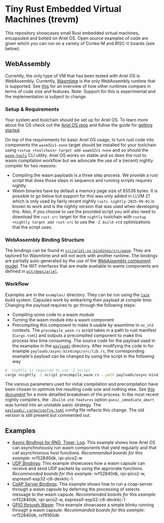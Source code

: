 # Tiny Rust Embedded Virtual Machines (trevm)
This repository showcases small Rust embedded virtual machines, encapsuled and bolted on Ariel OS. Open source examples of code are given which you can run on a variety of Cortex-M and RISC-V boards (see below).

## WebAssembly

Currently, the only type of VM that has been tested with Ariel OS is WebAssembly. Currently, [Wasmtime](https://github.com/bytecodealliance/wasmtime) is the only WebAssembly runtime that is supported. See [this](./Runtime-comparisons.md) for an overview of how other runtimes compare in terms of code size and features.
Note: Support for this is experimental and the implementation is subject to change.

### Setup & Requirements

Your system and toolchain should be set up for Ariel OS. To learn more about the OS check out the [Ariel OS repo](https://github.com/ariel-os/ariel-os) and follow the guide for [getting started](https://ariel-os.github.io/ariel-os/dev/docs/book/getting-started.html).

On top of the requirements for basic Ariel OS usage, to turn rust code into components the `wasm32v1-none` target should be installed for your toolchain using `rustup <toolchain> target add wawm32v1-none` and so should the [`wasm-tools`](https://github.com/bytecodealliance/wasm-tools) CLI utility. Ariel OS works on stable and so does the rust to wasm compilation workflow but we advocate the use of a (recent) nightly compiler for two reasons:
- Compiling the wasm payloads is a three step process. We provide a rust script that does those steps in sequence and running scripts requires nightly.
- Wasm binaries have by default a memory page size of 65536 bytes. It is possible to go below but support for this was only added in LLVM 21 which is only used by fairly recent nightly `rustc`. `nightly-2025-09-01` is known to work and is the nightly version that was used when developing this. Also, if you choose to use the provided script you will also need to download the `rust-src` target for the `nightly` toolchain with `rustup +nightly target add rust-src` to use the `-Z build-std` optimizations that the script uses.


### WebAssembly Binding Structure

The bindings can be found in [`src/ariel-os-bindings/src/wasm`](./src/ariel-os-bindings/src/wasm/). They are taylored for Wasmtime and will not work with another runtime. The bindings are partially auto-generated by the use of the [WebAssembly component model](https://component-model.bytecodealliance.org/). The WIT interfaces that are made available to wams components are defined in [`wit/deps/ariel`](./wit/deps/ariel/).

### Workflow

Examples are in the `examples/` directory. They can be run using the [`laze`](https://github.com/kaspar030/laze) build system. Capsules work by embarking their payload at compile time. Changing the payload requires to go through the following steps:
- Compiling some code to a wasm module
- Turning the wasm module into a wasm component
- Precompiling this component to make it usable by wasmtime in `no_std` contexts.
The `precompile_wasm.rs` script takes in a path to rust manifest (`Cargo.toml`) and outputs a precompiled component to make this process less time consuming.
The source code for the payload used in the examples in the [`payloads`](./payloads/) directory. After modifying the code in for example `payloads/async-bindings/src/lib.rs`, the corresponding example's payload can be changed by using the script in the following way
```sh
#  nightly is required to use -Z script
cargo +nightly -Z script precompile_wasm.rs --path payloads/async-bindings/Cargo.toml --config payloads/.cargo/config.toml -o examples/async-bindings/payload.cwasm
```
The various parameters used for initial compilation and precompilation have been chosen to optimize the resulting code size and nothing else. See [this document](./Reducing_Size.md) for a more detailled breakdown of the process. In the most recent nightly compilers, the `-Zbuild-std-features` option `panic_immediate_abort` was turned into an unstable panic strategy. The [`payloads/.cargo/config.toml`](./payloads/.cargo/config.toml) config file reflects this change. The old version is still present but commented out.
## Examples
- [Async Bindings for RNG, Timer, Log](./examples/async-bindings): This example shows how Ariel OS can asynchronously run wasm components that yield regularly and that call asynchronous host functions. *Recommended boards for this example*: nrf52840dk, rpi-pico2-w
- [UDP Bindings](./examples/udp-bindings): This example showcases how a wasm capsule can receive and send UDP packets by using the approriate functions. *Recommended boards for this example*: nrf52840dk, rpi-pico2-w, espressif-esp32-c6-devkitc-1
- [CoAP Server Bindings](./examples/coap-server-bindings): This example shows how to run a coap-server through a wasm capsule by deferring the processing of selects message to the wasm capsule. *Recommended boards for this example*: nrf52840dk, rpi-pico2-w, espressif-esp32-c6-devkitc-1
- [GPIO through Wasm](./examples/gpio/): This example showcases a simple blinky running through a wasm capsule. *Recommanded boards for this example*: nrf52840dk, nrf9160dk
